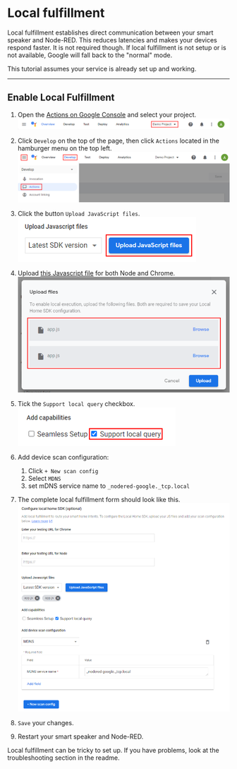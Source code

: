 # Local fulfillment

Local fulfillment establishes direct communication between your smart speaker and Node-RED. This reduces latencies
and makes your devices respond faster. It is not required though. If local fulfillment is not setup or is not available,
Google will fall back to the "normal" mode.

This tutorial assumes your service is already set up and working.

---

## Enable Local Fulfillment


1. Open the [Actions on Google Console](https://console.actions.google.com/) and select your project.\
   <kbd>![](images/setup_instructions/actionsconsole_check_project.png)</kbd>


2. Click `Develop` on the top of the page, then click `Actions` located in the hamburger menu on the top left.\
   <kbd>![](images/setup_instructions/actionsconsole_tab_actions.png)</kbd>


3. Click the button `Upload JavaScript files`.\
   <kbd>![](images/local_fulfillment/localexecution_upload.png)</kbd>


4. Upload [this Javascript file](https://raw.githubusercontent.com/mikejac/node-red-contrib-google-smarthome/master/local-execution/app.js)
   for both Node and Chrome.\
   <kbd>![](images/local_fulfillment/localexecution_upload_files.png)</kbd>


5. Tick the `Support local query` checkbox.\
   <kbd>![](images/local_fulfillment/localexecution_localquery.png)</kbd>


6. Add device scan configuration:
    1. Click `+ New scan config`
    2. Select `MDNS`
    3. set mDNS service name to `_nodered-google._tcp.local`


7. The complete local fulfillment form should look like this.\
   <kbd>![](images/local_fulfillment/localexecution_form.png)</kbd>


8. `Save` your changes.


9. Restart your smart speaker and Node-RED.


Local fulfillment can be tricky to set up. If you have problems, look at the troubleshooting section in the readme.
